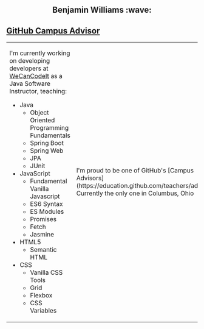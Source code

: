 <h2 align="center">Benjamin Williams :wave:</h2>
<table><tr style="width= 100%"><td style="width:50%">
<p>I'm currently working on developing developers at <a href="https://wecancodeit.org/" rel="nofollow">WeCanCodeIt</a> as a Java Software Instructor, teaching:</p>
<ul>
<li>Java
<ul>
<li>Object Oriented Programming Fundamentals</li>
<li>Spring Boot</li>
<li>Spring Web</li>
<li>JPA</li>
<li>JUnit</li>
</ul>
</li>
<li>JavaScript
<ul>
<li>Fundamental Vanilla Javascript</li>
<li>ES6 Syntax</li>
<li>ES Modules</li>
<li>Promises</li>
<li>Fetch</li>
<li>Jasmine</li>
</ul>
</li>
<li>HTML5
<ul>
<li>Semantic HTML</li>
</ul>
</li>
<li>CSS
<ul>
<li>Vanilla CSS Tools</li>
<li>Grid</li>
<li>Flexbox</li>
<li>CSS Variables</li>
</ul>
</li>
</ul>
</td>
<td style="width:50%">
I'm proud to be one of GitHub's [Campus Advisors](https://education.github.com/teachers/advisors).  Currently the only one in Columbus, Ohio</td>
                                     
## [GitHub Campus Advisor](https://education.github.com/teachers/advisors)



